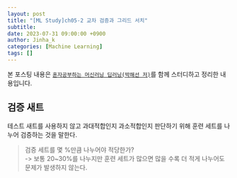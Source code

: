 ```yaml
---
layout: post
title: "[ML Study]ch05-2 교차 검증과 그리드 서치"
subtitle: 
date: 2023-07-31 09:00:00 +0900
author: Jinha_k
categories: [Machine Learning]
tags: []
---
```


본 포스팅 내용은 [`혼자공부하는 머신러닝 딥러닝(박해선 저)`](https://product.kyobobook.co.kr/detail/S000001810330)를 함께 스터디하고 정리한 내용입니다.

## 검증 새트
테스트 새트를 사용하지 않고 과대적합인지 과소적합인지 판단하기 위해 훈련 세트를 나누어 검증하는 것을 말한다.

> 검증 세트를 몇 %만큼 나누어야 적당한가? <br> -> 보통 20~30%를 나누지만 훈련 세트가 많으면 많을 수록 더 적게 나누어도 문제가 발생하지 않는다.

